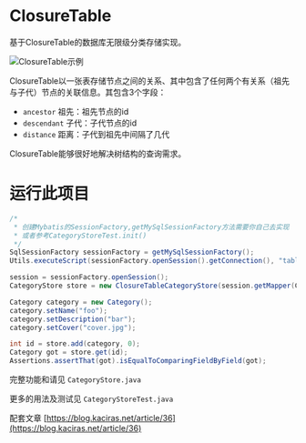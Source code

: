 # ClosureTable

基于ClosureTable的数据库无限级分类存储实现。

![ClosureTable示例](https://github.com/Kaciras/ClosureTableCateogryStore/blob/master/ClosureTable.png)

ClosureTable以一张表存储节点之间的关系、其中包含了任何两个有关系（祖先与子代）节点的关联信息。其包含3个字段：
                                                     
* `ancestor` 祖先：祖先节点的id
* `descendant` 子代：子代节点的id
* `distance` 距离：子代到祖先中间隔了几代

ClosureTable能够很好地解决树结构的查询需求。

# 运行此项目

```java
/*
 * 创建Mybatis的SessionFactory,getMySqlSessionFactory方法需要你自己去实现
 * 或者参考CategoryStoreTest.init()
 */
SqlSessionFactory sessionFactory = getMySqlSessionFactory(); 
Utils.executeScript(sessionFactory.openSession().getConnection(), "table.sql"); //运行建表脚本

session = sessionFactory.openSession();
CategoryStore store = new ClosureTableCategoryStore(session.getMapper(CategoryMapper.class));

Category category = new Category();
category.setName("foo");
category.setDescription("bar");
category.setCover("cover.jpg");

int id = store.add(category, 0);
Category got = store.get(id);
Assertions.assertThat(got).isEqualToComparingFieldByField(got);
```

完整功能和请见 `CategoryStore.java`

更多的用法及测试见 `CategoryStoreTest.java`

配套文章 [https://blog.kaciras.net/article/36](https://blog.kaciras.net/article/36)